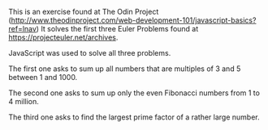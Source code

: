 This is an exercise found at The Odin Project (http://www.theodinproject.com/web-development-101/javascript-basics?ref=lnav)
It solves the first three Euler Problems found at https://projecteuler.net/archives.

JavaScript was used to solve all three problems.

The first one asks to sum up all numbers that are multiples of 3 and 5 between 1 and 1000.

The second one asks to sum up only the even Fibonacci numbers from 1 to 4 million.

The third one asks to find the largest prime factor of a rather large number.
